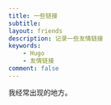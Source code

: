 ```yaml
---
title: 一些链接
subtitle:
layout: friends
description: 记录一些友情链接
keywords:
    - Hugo
    - 友情链接
comment: false
---
```


我经常出现的地方。
